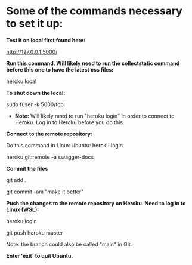 
# Some of the commands necessary to set it up:

**Test it on local first found here:**

 http://127.0.0.1:5000/

**Run this command.  Will likely need to run the collectstatic command before this one to have the latest css files:**

heroku local

**To shut down the local:**

sudo fuser -k 5000/tcp

* **Note:** Will likely need to run "heroku login" in order to connect to Heroku.  Log in to Heroku before you do this.

**Connect to the remote repository:**

Do this command in Linux Ubuntu: heroku login

heroku git:remote -a swagger-docs

**Commit the files**

git add .

git commit -am "make it better"

**Push the changes to the remote repository on Heroku.  Need to log in to Linux (WSL):**

heroku login

git push heroku master

Note: the branch could also be called "main" in Git.

**Enter 'exit' to quit Ubuntu.**
